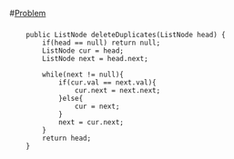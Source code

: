 #[Problem](https://leetcode.com/problems/remove-duplicates-from-sorted-list/)
###
```
    public ListNode deleteDuplicates(ListNode head) {
        if(head == null) return null;
        ListNode cur = head;
        ListNode next = head.next;
    
        while(next != null){
            if(cur.val == next.val){
                cur.next = next.next;
            }else{
                cur = next;
            }
            next = cur.next;
        }
        return head;
    }
```
